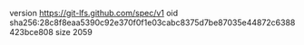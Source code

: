 version https://git-lfs.github.com/spec/v1
oid sha256:28c8f8eaa5390c92e370f0f1e03cabc8375d7be87035e44872c6388423bce808
size 2059
